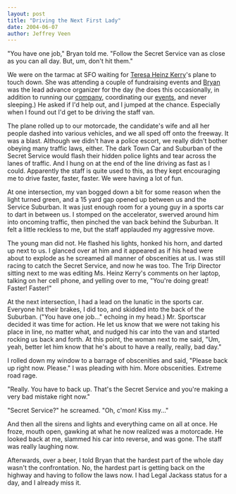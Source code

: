 ```yaml
---
layout: post
title: "Driving the Next First Lady"
date: 2004-06-07
author: Jeffrey Veen
---
```

"You have one job," Bryan told me. "Follow the Secret Service van as close as you can all day. But, um, don't hit them."

We were on the tarmac at SFO waiting for <a href="http://www.johnkerry.com/about_teresa/">Teresa Heinz Kerry</a>'s plane to touch down. She was attending a couple of fundraising events and <a href="http://www.b-may.com/">Bryan</a> was the lead advance organizer for the day (he does this occasionally, in addition to running our <a href="http://adaptivepath.com">company</a>, coordinating our <a href="http://adaptivepath.com/workshops">events</a>, and never sleeping.) He asked if I'd help out, and I jumped at the chance. Especially when I found out I'd get to be driving the staff van.

The plane rolled up to our motorcade, the candidate's wife and all her people dashed into various vehicles, and we all sped off onto the freeway. It was a blast. Although we didn't have a police escort, we really didn't bother obeying many traffic laws, either. The dark Town Car and Suburban of the Secret Service would flash their hidden police lights and tear across the lanes of traffic. And I hung on at the end of the line driving as fast as I could. Apparently the staff is quite used to this, as they kept encouraging me to drive faster, faster, faster. We were having a lot of fun.

At one intersection, my van bogged down a bit for some reason when the light turned green, and a 15 yard gap opened up between us and the Service Suburban. It was just enough room for a young guy in a sports car to dart in between us. I stomped on the accelerator, swerved around him into oncoming traffic, then pinched the van back behind the Suburban. It felt a little reckless to me, but the staff applauded my aggressive move.

The young man did not. He flashed his lights, honked his horn, and darted up next to us. I glanced over at him and it appeared as if his head were about to explode as he screamed all manner of obscenities at us.  I was still racing to catch the Secret Service, and now he was too. The Trip Director sitting next to me was editing Ms. Heinz Kerry's comments on her laptop, talking on her cell phone, and yelling over to me, "You're doing great! Faster! Faster!"

At the next intersection, I had a lead on the lunatic in the sports car. Everyone hit their brakes, I did too, and skidded into the back of the Suburban. ("You have one job..." echoing in my head.) Mr. Sportscar decided it was time for action. He let us know that we were not taking his place in line, no matter what, and nudged his car into the van and started rocking us back and forth. At this point, the woman next to me said, "Um, yeah, better let him know that he's about to have a really, really, bad day."

I rolled down my window to a barrage of obscenities and said, "Please back up right now. Please." I was pleading with him. More obscenities. Extreme road rage.

"Really. You have to back up. That's the Secret Service and you're making a very bad mistake right now."

"Secret Service?" he screamed. "Oh, c'mon! Kiss my..."

And then all the sirens and lights and everything came on all at once. He froze, mouth open, gawking at what he now realized was a motorcade. He looked back at me, slammed his car into reverse, and was gone. The staff was really laughing now.

Afterwards, over a beer, I told Bryan that the hardest part of the whole day wasn't the confrontation. No, the hardest part is getting back on the highway and  having to follow the laws now. I had Legal Jackass status for a day, and I already miss it.

